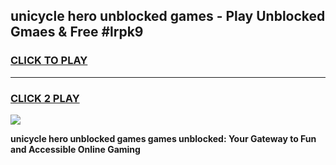 
## unicycle hero unblocked games - Play Unblocked Gmaes & Free #lrpk9
<h3>
<a href="https://news.freeplayer.one?title=unicycle_hero_unblocked_games&ref=24F">CLICK TO PLAY</a></h3>
<hr>

<h3>
<a href="https://news.freeplayer.one?title=unicycle_hero_unblocked_games&ref=24F">CLICK 2 PLAY</a>
  
</h3>

<a href="https://news.freeplayer.one?title=unicycle_hero_unblocked_games&ref=24F/"><img src="https://clearcache.store/games.png"></a>


**unicycle hero unblocked games games unblocked: Your Gateway to Fun and Accessible Online Gaming**
